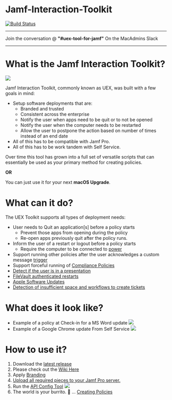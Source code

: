 # Jamf-Interaction-Toolkit

[![Build Status](https://travis-ci.com/cubandave/Jamf-Interaction-Toolkit.svg?branch=master)](https://travis-ci.com/cubandave/Jamf-Interaction-Toolkit)
___

Join the conversation @ **"#uex-tool-for-jamf"** On the MacAdmins Slack
___
# What is the Jamf Interaction Toolkit?

![](./images/macos-mojave-preview.png) 

Jamf Interaction Toolkit, commonly known as UEX, was built with a few goals in mind:

* Setup software deployments that are:
  * Branded and trusted
  * Consistent across the enterprise 
  * Notify the user when apps need to be quit or to not be opened
  * Notify the user when the computer needs to be restarted
  * Allow the user to postpone the action based on number of times instead of an end date
* All of this has to be compatible with Jamf Pro.
* All of this has to be work tandem with Self Service.

Over time this tool has grown into a full set of versatile scripts that can essentially be used as your primary method for creating policies. 

**OR**

You can just use it for your next **macOS Upgrade**.

# What can it do?

The UEX Toolkit supports all types of deployment needs:

* User needs to Quit an application[s] before a policy starts
  * Prevent those apps from opening during the policy
  * Re-open apps previously quit after the policy runs.
* Inform the user of a restart or logout before a policy starts
  * Require the computer to be connected to [power](https://github.com/cubandave/Jamf-Interaction-Toolkit/wiki/09-Checks...-All-the-Options-for-UEX#power)
* Support running other policies after the user acknowledges a custom message [trigger](https://github.com/cubandave/Jamf-Interaction-Toolkit/wiki/09-Checks...-All-the-Options-for-UEX#trigger)
* Support forceful running of [Compliance Policies](https://github.com/cubandave/Jamf-Interaction-Toolkit/wiki/05-Compliance-Policies)
* [Detect if the user is in a presentation](https://github.com/cubandave/Jamf-Interaction-Toolkit/wiki/99-Presentation-Delay)
* [FileVault authenticated restarts](https://github.com/cubandave/Jamf-Interaction-Toolkit/wiki/07-FileVault-Authenticated-Restarts)
* [Apple Software Updates](https://github.com/cubandave/Jamf-Interaction-Toolkit/wiki/04---Apple-Software-Updates-via-UEX)
* [Detection of insufficient space and workflows to create tickets](https://github.com/cubandave/Jamf-Interaction-Toolkit/wiki/06-Space-Detection-Notification-Service-Desk-Tickets)

# What does it look like?

* Example of a policy at Check-in for a MS Word update
![](./images/word-block-preview.png) 
* Example of a Google Chrome update From Self Service
![](./images/google-chrome-preview.png) 

# How to use it?
1. Download the [latest release](https://github.com/cubandave/Jamf-Interaction-Toolkit/releases/latest)
1. Please check out the [Wiki Here ](https://github.com/cubandave/Jamf-Interaction-Toolkit/wiki)
1. Apply [Branding](https://github.com/cubandave/Jamf-Interaction-Toolkit/wiki/00-Setting-up-UEX-Including-Branding-and-Customising-UEX)
1. [Upload all required pieces to your Jamf Pro server.](https://github.com/cubandave/Jamf-Interaction-Toolkit/wiki/00-Setting-up-UEX-Including-Branding-and-Customising-UEX#uploading-to-your-jamf-pro-server)
1. Run the [API Config Tool](https://github.com/cubandave/Jamf-Interaction-Toolkit/wiki/00-Setting-up-UEX-Including-Branding-and-Customising-UEX#api-config-tool)
![](./images/uex-API-config.gif)
1. The world is your burrito. 🌯 ... [Creating Policies](https://github.com/cubandave/Jamf-Interaction-Toolkit/wiki/01-Creating-a-UEX-Policy)




